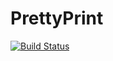 # PrettyPrint

[![Build Status](https://travis-ci.org/samuelcolvin/PrettyPrint.jl.svg?branch=master)](https://travis-ci.org/samuelcolvin/PrettyPrint.jl)
